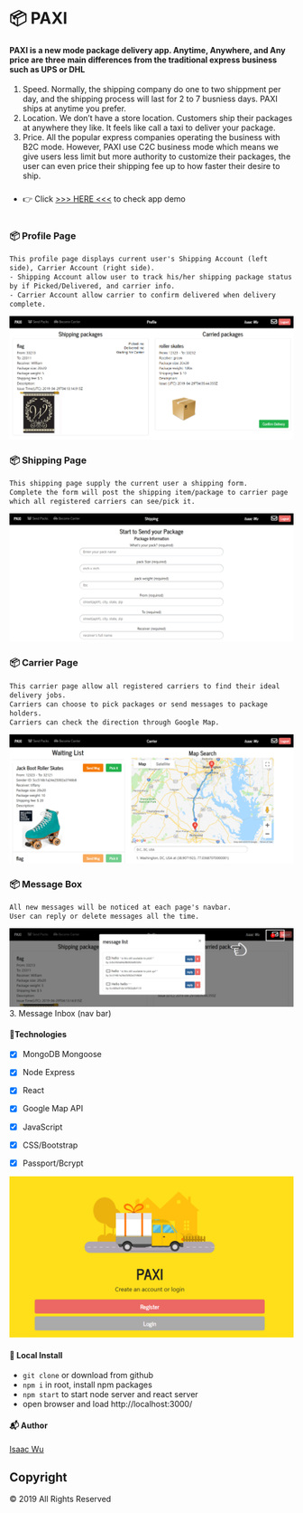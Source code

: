 # 📦 PAXI

#### PAXI is a new mode package delivery app. Anytime, Anywhere, and Any price are three main differences from the traditional express business such as UPS or DHL

1.	Speed. Normally, the shipping company do one to two shippment per day, and the shipping process will last for 2 to 7 busniess days. PAXI ships at anytime you prefer.
2.	Location. We don’t have a store location. Customers ship their packages at anywhere they like. It feels like call a taxi to deliver your package.
3.	Price. All the popular express companies operating the business with B2C mode. However, PAXI use C2C business mode which means we give users less limit but more authority to customize their packages, the user can even price their shipping fee up to how faster their desire to ship.
###

* 👉 Click  [>>> HERE <<<](https://paxi-express.herokuapp.com/)   to check app demo
#


### 📦 Profile Page
```
This profile page displays current user's Shipping Account (left side), Carrier Account (right side).
- Shipping Account allow user to track his/her shipping package status by if Picked/Delivered, and carrier info.
- Carrier Account allow carrier to confirm delivered when delivery complete.
```
![concert](./client/public/Snipaste_2019-04-29_00-55-23.png)

### 📦 Shipping Page
```
This shipping page supply the current user a shipping form.
Complete the form will post the shipping item/package to carrier page which all registered carriers can see/pick it.
```
![concert](./client/public/Snipaste_2019-04-29_00-55-40.png)

### 📦 Carrier Page
```
This carrier page allow all registered carriers to find their ideal delivery jobs.
Carriers can choose to pick packages or send messages to package holders.
Carriers can check the direction through Google Map.
```
![concert](./client/public/Snipaste_2019-04-29_00-56-54.png)

### 📦 Message Box
```
All new messages will be noticed at each page's navbar.
User can reply or delete messages all the time.
```
![concert](./client/public/Snipaste_2019-04-29_01-12-54.png)
3. Message Inbox (nav bar)

#### 🚛Technologies
- [x] MongoDB Mongoose
- [x] Node Express
- [x] React
- [x] Google Map API
- [x] JavaScript
- [x] CSS/Bootstrap
- [x] Passport/Bcrypt


![concert](./client/public/Snipaste_2019-04-29_00-54-24.png)
<!--![concert](./client/public/Snipaste_2019-04-29_00-54-39.png) -->

#### 🚛 Local Install

* `git clone` or download from github
* `npm i` in root, install npm packages
* `npm start` to start node server and react server
* open browser and load http://localhost:3000/

#### 📬 Author

[Isaac Wu](https://github.com/squall2046)

## Copyright
© 2019 All Rights Reserved
